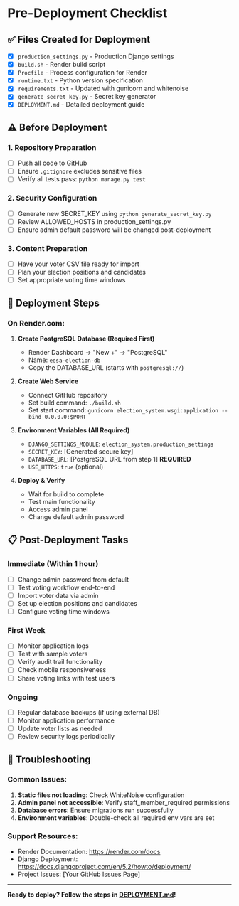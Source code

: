 # Pre-Deployment Checklist

## ✅ Files Created for Deployment

- [x] `production_settings.py` - Production Django settings
- [x] `build.sh` - Render build script
- [x] `Procfile` - Process configuration for Render
- [x] `runtime.txt` - Python version specification
- [x] `requirements.txt` - Updated with gunicorn and whitenoise
- [x] `generate_secret_key.py` - Secret key generator
- [x] `DEPLOYMENT.md` - Detailed deployment guide

## ⚠️ Before Deployment

### 1. Repository Preparation

- [ ] Push all code to GitHub
- [ ] Ensure `.gitignore` excludes sensitive files
- [ ] Verify all tests pass: `python manage.py test`

### 2. Security Configuration

- [ ] Generate new SECRET_KEY using `python generate_secret_key.py`
- [ ] Review ALLOWED_HOSTS in production_settings.py
- [ ] Ensure admin default password will be changed post-deployment

### 3. Content Preparation

- [ ] Have your voter CSV file ready for import
- [ ] Plan your election positions and candidates
- [ ] Set appropriate voting time windows

## 🚀 Deployment Steps

### On Render.com:

1. **Create PostgreSQL Database (Required First)**

   - Render Dashboard → "New +" → "PostgreSQL"
   - Name: `eesa-election-db`
   - Copy the DATABASE_URL (starts with `postgresql://`)

2. **Create Web Service**

   - Connect GitHub repository
   - Set build command: `./build.sh`
   - Set start command: `gunicorn election_system.wsgi:application --bind 0.0.0.0:$PORT`

3. **Environment Variables (All Required)**

   - `DJANGO_SETTINGS_MODULE`: `election_system.production_settings`
   - `SECRET_KEY`: [Generated secure key]
   - `DATABASE_URL`: [PostgreSQL URL from step 1] **REQUIRED**
   - `USE_HTTPS`: `true` (optional)

4. **Deploy & Verify**
   - Wait for build to complete
   - Test main functionality
   - Access admin panel
   - Change default admin password

## 📋 Post-Deployment Tasks

### Immediate (Within 1 hour)

- [ ] Change admin password from default
- [ ] Test voting workflow end-to-end
- [ ] Import voter data via admin
- [ ] Set up election positions and candidates
- [ ] Configure voting time windows

### First Week

- [ ] Monitor application logs
- [ ] Test with sample voters
- [ ] Verify audit trail functionality
- [ ] Check mobile responsiveness
- [ ] Share voting links with test users

### Ongoing

- [ ] Regular database backups (if using external DB)
- [ ] Monitor application performance
- [ ] Update voter lists as needed
- [ ] Review security logs periodically

## 🔧 Troubleshooting

### Common Issues:

1. **Static files not loading**: Check WhiteNoise configuration
2. **Admin panel not accessible**: Verify staff_member_required permissions
3. **Database errors**: Ensure migrations run successfully
4. **Environment variables**: Double-check all required env vars are set

### Support Resources:

- Render Documentation: https://render.com/docs
- Django Deployment: https://docs.djangoproject.com/en/5.2/howto/deployment/
- Project Issues: [Your GitHub Issues Page]

---

**Ready to deploy? Follow the steps in [DEPLOYMENT.md](DEPLOYMENT.md)!**
